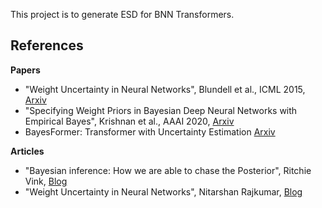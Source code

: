 This project is to generate ESD for BNN Transformers.

## References

**Papers**
- "Weight Uncertainty in Neural Networks", Blundell et al., ICML 2015, [Arxiv](https://arxiv.org/abs/1505.05424)
- "Specifying Weight Priors in Bayesian Deep Neural Networks with Empirical Bayes", Krishnan et al., AAAI 2020, [Arxiv](https://arxiv.org/abs/1906.05323v3)
- BayesFormer: Transformer with Uncertainty Estimation [Arxiv](https://arxiv.org/pdf/2206.00826)

**Articles**
- "Bayesian inference: How we are able to chase the Posterior", Ritchie Vink, [Blog](https://www.ritchievink.com/blog/2019/06/10/bayesian-inference-how-we-are-able-to-chase-the-posterior/)
- "Weight Uncertainty in Neural Networks", Nitarshan Rajkumar, [Blog](https://www.nitarshan.com/bayes-by-backprop/)